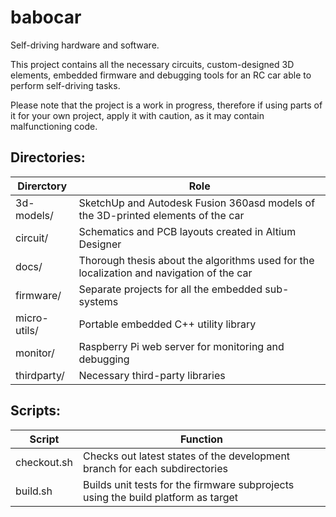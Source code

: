 # babocar
Self-driving hardware and software.

This project contains all the necessary circuits, custom-designed 3D elements, embedded firmware and debugging tools for an RC car able to perform self-driving tasks.

Please note that the project is a work in progress, therefore if using parts of it for your own project, apply it with caution, as it may contain malfunctioning code.

## Directories:
|Direrctory    |Role                                                                                      |
|--------------|------------------------------------------------------------------------------------------|
| 3d-models/   | SketchUp and Autodesk Fusion 360asd models of the 3D-printed elements of the car         |
| circuit/     | Schematics and PCB layouts created in Altium Designer                                    |
| docs/        | Thorough thesis about the algorithms used for the localization and navigation of the car |
| firmware/    | Separate projects for all the embedded sub-systems                                       |
| micro-utils/ | Portable embedded C++ utility library                                                    |
| monitor/     | Raspberry Pi web server for monitoring and debugging                                     |
| thirdparty/  | Necessary third-party libraries                                                          |

## Scripts:

| Script      | Function                                                                          |
|-------------|-----------------------------------------------------------------------------------|
| checkout.sh | Checks out latest states of the development branch for each subdirectories        |
| build.sh    | Builds unit tests for the firmware subprojects using the build platform as target |
